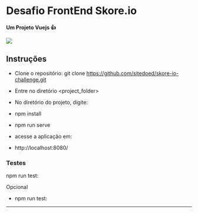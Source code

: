 # Desafio FrontEnd Skore.io

**Um Projeto Vuejs 👍**

![](https://github.com/sitedoed/desafio-skore-io/blob/master/public/img/skore-io1.png?raw=true)


## Instruções
- Clone o repositório: git clone https://github.com/sitedoed/skore-io-challenge.git

- Entre no diretório <project_folder>

- No diretório do projeto, digite:

- npm install

- npm run serve

- acesse a aplicação em: 

- http://localhost:8080/


### Testes
npm run test: 

Opcional
- npm run test: <nome da view ou componente>

---

